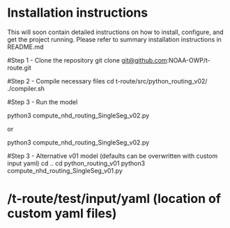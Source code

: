 # Installation instructions

This will soon contain detailed instructions on how to install, configure, and get the project running. Please refer to summary installation instructions in README.md

#Step 1 - Clone the repository 
git clone git@github.com:NOAA-OWP/t-route.git

#Step 2 - Compile necessary files
cd t-route/src/python_routing_v02/
./compiler.sh

#Step 3 - Run the model 

python3 compute_nhd_routing_SingleSeg_v02.py

or 

python3 compute_nhd_routing_SingleSeg_v02.py

#Step 3 - Alternative v01 model (defaults can be overwritten with custom input yaml)
cd .. 
cd python_routing_v01
python3 compute_nhd_routing_SingleSeg_v01.py

# /t-route/test/input/yaml (location of custom yaml files)
